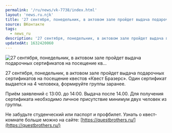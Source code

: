 ```yaml
---
permalink: '/ru/news/vk-7738/index.html'
layout: 'news.ru.njk'
title: '27 сентября, понедельник, в актовом зале пройдет выдача подарочных сертификатов на посещение кв…'
source: ВКонтакте
tags:
  - news_ru
description: '27 сентября, понедельник, в актовом зале пройдет выдача подарочных сертификатов на посещение кв…'
updatedAt: 1632420060
---
```

![27 сентября, понедельник, в актовом зале пройдет выдача подарочных сертификатов на посещение кв…](https://sun9-41.userapi.com/sun9-26/impg/RhMSi9OSiKIweZ4kLuEp1JFq_-VQweZzSqBMnw/Qchb8-u0Ptc.jpg?size=1280x663&quality=96&sign=1e18d119be67e76b11b8df2ab1528367&c_uniq_tag=swg84WYTlH6lJ2lPR49ouGv2hy3wlHX4R7C07cpuDo8&type=album)

27 сентября, понедельник, в актовом зале пройдет выдача подарочных сертификатов на посещение квестов «Квест Бразерс». Один сертификат выдается на 4 человека, формируйте группы заранее.

Приём заявлений с 13:00. до 14:00. Выдача после 14.00. Для получения сертификата необходимо личное присутствие минимум двух человек из группы.

Не забудьте студенческий или паспорт и профбилет. Узнать о квест-комнате больше можно на сайте: [https://questbrothers.ru/](https://questbrothers.ru/)
